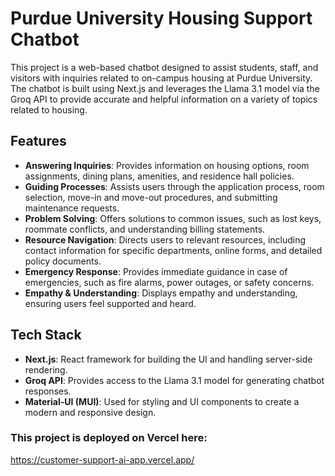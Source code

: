 # Purdue University Housing Support Chatbot

This project is a web-based chatbot designed to assist students, staff, and visitors with inquiries related to on-campus housing at Purdue University. The chatbot is built using Next.js and leverages the Llama 3.1 model via the Groq API to provide accurate and helpful information on a variety of topics related to housing.

## Features

- **Answering Inquiries**: Provides information on housing options, room assignments, dining plans, amenities, and residence hall policies.
- **Guiding Processes**: Assists users through the application process, room selection, move-in and move-out procedures, and submitting maintenance requests.
- **Problem Solving**: Offers solutions to common issues, such as lost keys, roommate conflicts, and understanding billing statements.
- **Resource Navigation**: Directs users to relevant resources, including contact information for specific departments, online forms, and detailed policy documents.
- **Emergency Response**: Provides immediate guidance in case of emergencies, such as fire alarms, power outages, or safety concerns.
- **Empathy & Understanding**: Displays empathy and understanding, ensuring users feel supported and heard.

## Tech Stack

- **Next.js**: React framework for building the UI and handling server-side rendering.
- **Groq API**: Provides access to the Llama 3.1 model for generating chatbot responses.
- **Material-UI (MUI)**: Used for styling and UI components to create a modern and responsive design.

### This project is deployed on Vercel here:
https://customer-support-ai-app.vercel.app/
